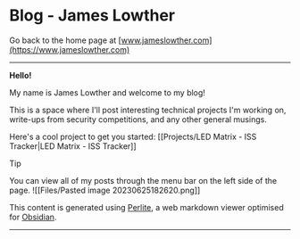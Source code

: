 # Blog - James Lowther

Go back to the home page at [www.jameslowther.com](https://www.jameslowther.com)

---

**Hello!**

My name is James Lowther and welcome to my blog!

This is a space where I'll post interesting technical projects I'm working on, write-ups from security competitions, and any other general musings.

Here's a cool project to get you started: [[Projects/LED Matrix - ISS Tracker|LED Matrix - ISS Tracker]]

> [!Tip]
> You can view all of my posts through the menu bar on the left side of the page.
> ![[Files/Pasted image 20230625182620.png]]

This content is generated using [Perlite](https://github.com/secure-77/Perlite), a web markdown viewer optimised for [Obsidian](https://obsidian.md/).

---

